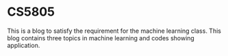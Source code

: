 # CS5805
This is a blog to satisfy the requirement for the machine learning class.
This blog contains three topics in machine learning and codes showing application.
